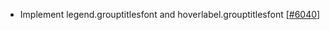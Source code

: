 - Implement legend.grouptitlesfont and hoverlabel.grouptitlesfont [[#6040](https://github.com/plotly/plotly.js/pull/6040)]
